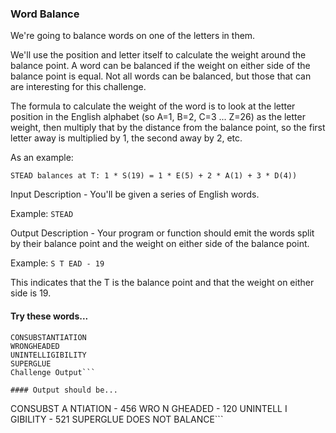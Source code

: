 ### Word Balance

We're going to balance words on one of the letters in them.

We'll use the position and letter itself to calculate the weight around the balance point. A word can be balanced if the weight on either side of the balance point is equal. Not all words can be balanced, but those that can are interesting for this challenge.

The formula to calculate the weight of the word is to look at the letter position in the English alphabet (so A=1, B=2, C=3 ... Z=26) as the letter weight, then multiply that by the distance from the balance point, so the first letter away is multiplied by 1, the second away by 2, etc.

As an example:

```
STEAD balances at T: 1 * S(19) = 1 * E(5) + 2 * A(1) + 3 * D(4))
```

Input Description - You'll be given a series of English words.

Example: `STEAD`

Output Description - Your program or function should emit the words split by their balance point and the weight on either side of the balance point.

Example: `S T EAD - 19`

This indicates that the T is the balance point and that the weight on either side is 19.

#### Try these words...

````
CONSUBSTANTIATION
WRONGHEADED
UNINTELLIGIBILITY
SUPERGLUE
Challenge Output```

#### Output should be...
````

CONSUBST A NTIATION - 456
WRO N GHEADED - 120
UNINTELL I GIBILITY - 521
SUPERGLUE DOES NOT BALANCE```
